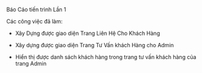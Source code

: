 Báo Cáo tiến trình Lần 1

Các công việc đã làm:

  + Xây Dựng được giao diện Trang Liên Hệ Cho Khách Hàng
  
  + Xây dựng được giao diện Trang Tư Vấn khách Hàng cho Admin
  
  + Hiển thị được danh sách khách hàng trong trang tư vấn khách hàng của trang Admin
